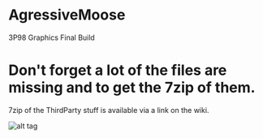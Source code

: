 # AgressiveMoose
3P98 Graphics Final Build

# Don't forget a lot of the files are missing and to get the 7zip of them.

7zip of the ThirdParty stuff is available via a link on the wiki.

![alt tag](http://i1081.photobucket.com/albums/j350/beehappy/smiling_moose-655x303_zps82e570d2.jpg)
